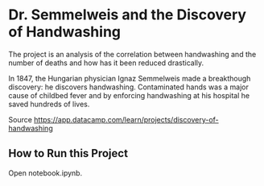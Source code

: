 # Dr. Semmelweis and the Discovery of Handwashing
The project is an analysis of the correlation between handwashing and the number of deaths and how has it been reduced drastically.

In 1847, the Hungarian physician Ignaz Semmelweis made a breakthough discovery: he discovers handwashing. Contaminated hands was a major cause of childbed fever and by enforcing handwashing at his hospital he saved hundreds of lives.

Source https://app.datacamp.com/learn/projects/discovery-of-handwashing
## How to Run this Project
Open notebook.ipynb.
